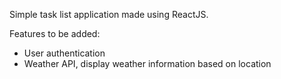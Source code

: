 Simple task list application made using ReactJS.

Features to be added:
- User authentication
- Weather API, display weather information based on location
